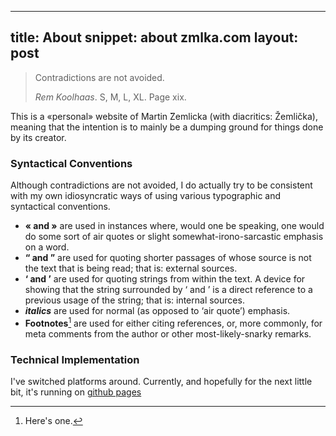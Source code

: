 ---
title: About
snippet: about zmlka.com
layout: post
----

> Contradictions are not avoided.
>
> <cite>Rem Koolhaas</cite>. S, M, L, XL. Page xix.

This is a «personal» website of Martin ̌Zemlicka (with diacritics: Žemlička),
meaning that the intention is to mainly be a dumping ground for things done by
its creator.


### Syntactical Conventions

Although contradictions are not avoided, I do actually try to be consistent
with my own idiosyncratic ways of using various typographic and syntactical
conventions.

* **« and »** are used in instances where, would one be speaking, one would do
  some sort of air quotes or slight somewhat-irono-sarcastic emphasis on a
  word.
* **“ and ”** are used for quoting shorter passages of whose source is not the
  text that is being read; that is: external sources.
* **‘ and ’** are used for quoting strings from within the text. A device for
  showing that the string surrounded by ‘ and ’ is a direct reference to a
  previous usage of the string; that is: internal sources.
* ***italics*** are used for normal (as opposed to ‘air quote’) emphasis.
* **Footnotes**[^1] are used for either citing references, or, more commonly,
  for meta comments from the author or other most-likely-snarky remarks.

[^1]: Here's one.

### Technical Implementation

I've switched platforms around. Currently, and hopefully for the next little
bit, it's running on [github pages](https://pages.github.com/)
